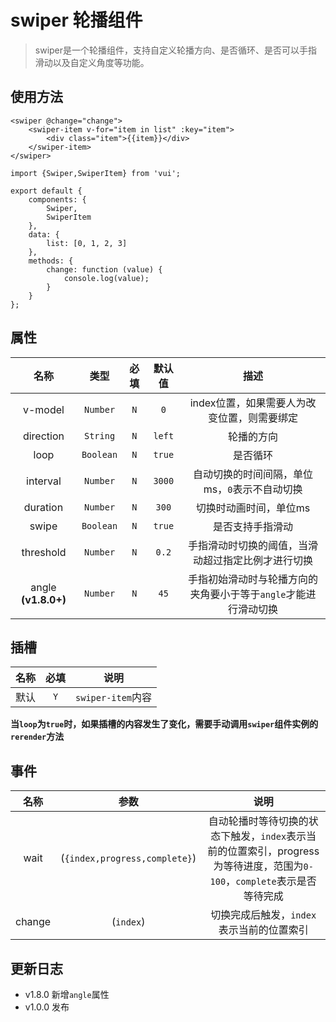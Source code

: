 # swiper 轮播组件

> swiper是一个轮播组件，支持自定义轮播方向、是否循环、是否可以手指滑动以及自定义角度等功能。

## 使用方法

```
<swiper @change="change">
    <swiper-item v-for="item in list" :key="item">
        <div class="item">{{item}}</div>
    </swiper-item>
</swiper>
```

```
import {Swiper,SwiperItem} from 'vui';

export default {
    components: {
        Swiper,
        SwiperItem
    },
    data: {
        list: [0, 1, 2, 3]
    },
    methods: {
        change: function (value) {
            console.log(value);
        }
    }
};
```

## 属性

|        名称         |   类型    | 必填  | 默认值 |                              描述                               |
| :-----------------: | :-------: | :---: | :----: | :-------------------------------------------------------------: |
|       v-model       | `Number`  |  `N`  |  `0`   |           index位置，如果需要人为改变位置，则需要绑定           |
|      direction      | `String`  |  `N`  | `left` |                           轮播的方向                            |
|        loop         | `Boolean` |  `N`  | `true` |                            是否循环                             |
|      interval       | `Number`  |  `N`  | `3000` |          自动切换的时间间隔，单位ms，`0`表示不自动切换          |
|      duration       | `Number`  |  `N`  | `300`  |                     切换时动画时间，单位ms                      |
|        swipe        | `Boolean` |  `N`  | `true` |                        是否支持手指滑动                         |
|      threshold      | `Number`  |  `N`  | `0.2`  |       手指滑动时切换的阈值，当滑动超过指定比例才进行切换        |
| angle **(v1.8.0+)** | `Number`  |  `N`  |  `45`  | 手指初始滑动时与轮播方向的夹角要小于等于`angle`才能进行滑动切换 |

## 插槽

| 名称  | 必填  |       说明        |
| :---: | :---: | :---------------: |
| 默认  |  `Y`  | `swiper-item`内容 |

**当`loop`为`true`时，如果插槽的内容发生了变化，需要手动调用`swiper`组件实例的`rerender`方法**

## 事件

|  名称  |             参数              |                                                           说明                                                           |
| :----: | :---------------------------: | :----------------------------------------------------------------------------------------------------------------------: |
|  wait  | (`{index,progress,complete}`) | 自动轮播时等待切换的状态下触发，`index`表示当前的位置索引，progress为等待进度，范围为`0-100`，`complete`表示是否等待完成 |
| change |           (`index`)           |                                        切换完成后触发，`index`表示当前的位置索引                                         |

## 更新日志

* v1.8.0 新增`angle`属性
* v1.0.0 发布
